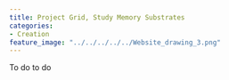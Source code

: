 ```yaml
---
title: Project Grid, Study Memory Substrates 
categories:
- Creation
feature_image: "../../../../../Website_drawing_3.png"
---
```


To do to do

